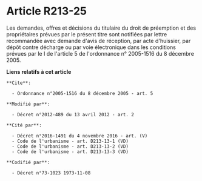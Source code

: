 # Article R213-25

Les demandes, offres et décisions du titulaire du droit de préemption et des propriétaires prévues par le présent titre sont
notifiées par lettre recommandée avec demande d'avis de réception,         par acte d'huissier, par dépôt contre décharge ou
par voie électronique dans les conditions prévues par le I de l'article 5 de l'ordonnance n° 2005-1516 du 8 décembre 2005.

**Liens relatifs à cet article**

	**Cite**:

	  - Ordonnance n°2005-1516 du 8 décembre 2005 - art. 5

	**Modifié par**:

	  - Décret n°2012-489 du 13 avril 2012 - art. 2

	**Cité par**:

	  - Décret n°2016-1491 du 4 novembre 2016 - art. (V)
	  - Code de l'urbanisme - art. D213-13-1 (VD)
	  - Code de l'urbanisme - art. D213-13-2 (VD)
	  - Code de l'urbanisme - art. D213-13-3 (VD)

	**Codifié par**:

	  - Décret n°73-1023 1973-11-08
